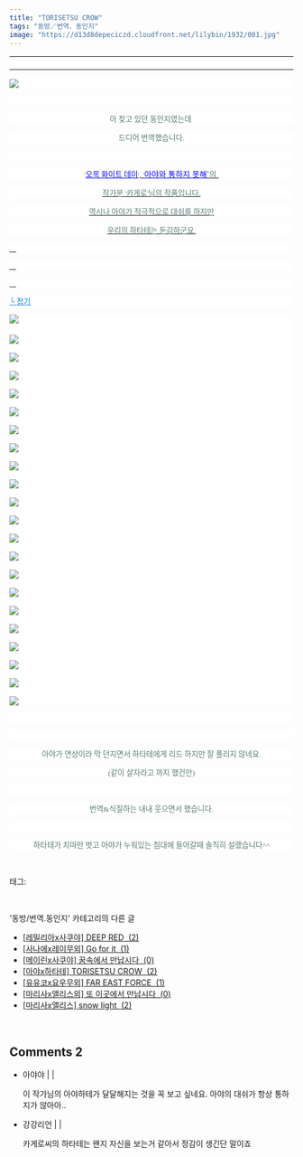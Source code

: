 ```yaml
---
title: "TORISETSU CROW"
tags: "동방／번역．동인지"
image: "https://d13d8depeciczd.cloudfront.net/lilybin/1932/001.jpg"
---
```

<div class="article">
<div class="area_view">
<div><table border="0" style="border-collapse:collapse; background: white"><colgroup><col style="width:1045px"/></colgroup><tbody valign="top"><tr><td style="padding-top: 1px; padding-left: 1px; padding-bottom: 1px; padding-right: 1px" valign="bottom"> </td></tr></tbody></table></div><p style="text-align: justify; background: white"><img src="{{ site.imgserver12 }}/lilybin/1932/001.jpg"/><span style="color:#557a74; font-family:돋움; font-size:10pt">
</span></p><p style="text-align: justify; background: white"> 
 </p><p style="text-align: center; background: white"><span style="color:#557a74; font-family:돋움; font-size:10pt">아 찾고 있던 동인지였는데 
</span></p><p style="text-align: center; background: white"><span style="color:#557a74; font-family:돋움; font-size:10pt">드디어 번역했습니다.
</span></p><p style="text-align: center; background: white"> 
 </p><p style="text-align: center; background: white"><span style="font-family:돋움; font-size:10pt"><span style="color:#557a74">'<a href="http://blog.naver.com/cjb0236/150176229023" target="_blank"></a></span><a href="http://blog.naver.com/cjb0236/150176229023" target="_blank"><span style="color:blue; text-decoration:underline">오목 화이트 데이</span><span style="color:#557a74">', '</span></a><a href="http://blog.naver.com/cjb0236/150176936844" target="_blank"></a></span><a href="http://blog.naver.com/cjb0236/150176936844" target="_blank"><span style="color:blue; text-decoration:underline">아야와 통하지 못해</span><span style="color:#557a74">'의 
</span></a></p><p style="text-align: center; background: white"><a href="http://blog.naver.com/cjb0236/150176936844" target="_blank"><span style="color:#557a74; font-family:돋움; font-size:10pt">작가분 '카게로'님의 작품입니다.
</span></a></p><p style="text-align: center; background: white"><a href="http://blog.naver.com/cjb0236/150176936844" target="_blank"><span style="color:#557a74; font-family:돋움; font-size:10pt">역시나 아야가 적극적으로 대쉬를 하지만
</span></a></p><p style="text-align: center; background: white"><a href="http://blog.naver.com/cjb0236/150176936844" target="_blank"><span style="color:#557a74; font-family:돋움; font-size:10pt">우리의 하타테는 둔감하군요.
</span></a></p><p style="text-align: justify; background: white"><a href="http://blog.naver.com/cjb0236/150176936844" target="_blank"> 
 </a></p><p style="text-align: justify; background: white"><a href="http://blog.naver.com/cjb0236/150176936844" target="_blank"> 
 </a></p><p style="text-align: justify; background: white"><a href="http://blog.naver.com/cjb0236/150176936844" target="_blank"> 
 </a></p><p style="text-align: justify; background: white"><a href="http://blog.naver.com/PostView.nhn?blogId=cjb0236&amp;logNo=150180182030&amp;parentCategoryNo=&amp;categoryNo=65&amp;viewDate=&amp;isShowPopularPosts=false&amp;from=postView"><span style="color:#0482d6; font-family:돋움; font-size:10pt; text-decoration:underline">└ 접기</span></a><span style="color:#557a74; font-family:돋움; font-size:10pt">
</span></p><p style="text-align: justify; background: white"><img src="{{ site.imgserver12 }}/lilybin/1932/002.jpg"/><span style="color:#557a74; font-family:돋움; font-size:10pt"><br/><br/><img src="{{ site.imgserver12 }}/lilybin/1932/003.jpg"/><br/><br/><img src="{{ site.imgserver12 }}/lilybin/1932/004.jpg"/><br/><br/><img src="{{ site.imgserver12 }}/lilybin/1932/005.jpg"/><br/><br/><img src="{{ site.imgserver12 }}/lilybin/1932/006.jpg"/><br/><br/><img src="{{ site.imgserver12 }}/lilybin/1932/007.jpg"/><br/><br/><img src="{{ site.imgserver12 }}/lilybin/1932/008.jpg"/><br/><br/><img src="{{ site.imgserver12 }}/lilybin/1932/009.jpg"/><br/><br/><img src="{{ site.imgserver12 }}/lilybin/1932/010.jpg"/><br/><br/><img src="{{ site.imgserver12 }}/lilybin/1932/011.jpg"/><br/><br/><img src="{{ site.imgserver12 }}/lilybin/1932/012.jpg"/><br/><br/><img src="{{ site.imgserver12 }}/lilybin/1932/013.jpg"/><br/><br/><img src="{{ site.imgserver12 }}/lilybin/1932/014.jpg"/><br/><br/><img src="{{ site.imgserver12 }}/lilybin/1932/015.jpg"/><br/><br/><img src="{{ site.imgserver12 }}/lilybin/1932/016.jpg"/><br/><br/><img src="{{ site.imgserver12 }}/lilybin/1932/017.jpg"/><br/><br/><img src="{{ site.imgserver12 }}/lilybin/1932/018.jpg"/><br/><br/><img src="{{ site.imgserver12 }}/lilybin/1932/019.jpg"/><br/><br/><img src="{{ site.imgserver12 }}/lilybin/1932/020.jpg"/><br/><br/><img src="{{ site.imgserver12 }}/lilybin/1932/021.jpg"/><br/><br/><img src="{{ site.imgserver12 }}/lilybin/1932/022.jpg"/><br/><br/><img src="{{ site.imgserver12 }}/lilybin/1932/023.jpg"/>
</span></p><p style="text-align: justify; background: white"> 
 </p><p style="text-align: center; background: white"> 
 </p><p style="text-align: center; background: white"><span style="color:#557a74; font-family:돋움; font-size:10pt">아야가 연상이라 막 던지면서 하타테에게 리드 하지만 잘 풀리지 않네요.
</span></p><p style="text-align: center; background: white"><span style="color:#557a74; font-family:돋움; font-size:10pt">(같이 살자라고 까지 했건만)
</span></p><p style="text-align: center; background: white"> 
 </p><p style="text-align: center; background: white"><span style="color:#557a74; font-family:돋움; font-size:10pt">번역&amp;식질하는 내내 웃으면서 했습니다.
</span></p><p style="text-align: center; background: white"> 
 </p><p style="text-align: center; background: white"><span style="color:#557a74; font-family:돋움; font-size:10pt">하타테가 치마만 벗고 아야가 누워있는 침대에 들어갈때 솔직히 설랬습니다^^
</span></p>
</div></div><br/>
<div class="tagTrail">
<p>태그: </p>
<ul>
</ul>
</div><br/>
<div class="another">
<p>'동방/번역.동인지' 카테고리의 다른 글</p>
<ul>
<li><a href="/lilybin_1935">
[레밀리아x사쿠야] DEEP RED  (2)
</a></li>
<li><a href="/lilybin_1934">
[사나에x레이무외] Go for it  (1)
</a></li>
<li><a href="/lilybin_1933">
[메이린x사쿠야] 꿈속에서 만납시다  (0)
</a></li>
<li><a href="/lilybin_1932">
[아야x하타테] TORISETSU CROW  (2)
</a></li>
<li><a href="/lilybin_1931">
[유유코x요우무외] FAR EAST FORCE  (1)
</a></li>
<li><a href="/lilybin_1930">
[마리사x앨리스외] 또 이곳에서 만납시다  (0)
</a></li>
<li><a href="/lilybin_1929">
[마리사x앨리스] snow light  (2)
</a></li>
</ul>
</div><br/>
<div class="comment">
<h2 class="bold">Comments <span id="commentCount1932">2</span></h2>
<div style="clear:both;">
<div id="entry1932Comment" style="display:block">
<ul class="list_reply">
<li class="rp_general" id="comment12137262">
<div class="post-comment">
<div>
<span>
<i class="fa fa-user"></i>아야야 |
                                |
                               
</span>
<p>이 작가님의 아야하테가 달달해지는 것을 꼭 보고 싶네요. 아야의 대쉬가 항상 통하지가 않아아..</p>

</div>
</div>
</li>
<li class="rp_general" id="comment14459950">
<div class="post-comment">
<div>
<span>
<i class="fa fa-user"></i>강강리언 |
                                |
                               
</span>
<p>카게로씨의 하타테는 왠지 자신을 보는거 같아서 정감이 생긴단 말이죠</p>

</div>
</div>
</li>
</ul>
</div>
</div>
</div><br/>
<br/>
<p id="refer"></p>
<br/>

